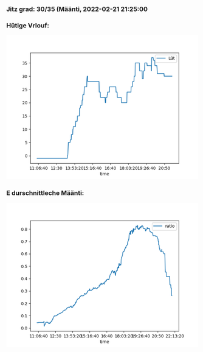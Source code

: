 ### Jitz grad: 30/35 (Määnti, 2022-02-21 21:25:00

### Hütige Vrlouf:
![Graph](Today.png)

### E durschnittleche Määnti:
![Graph](Määnti.png)